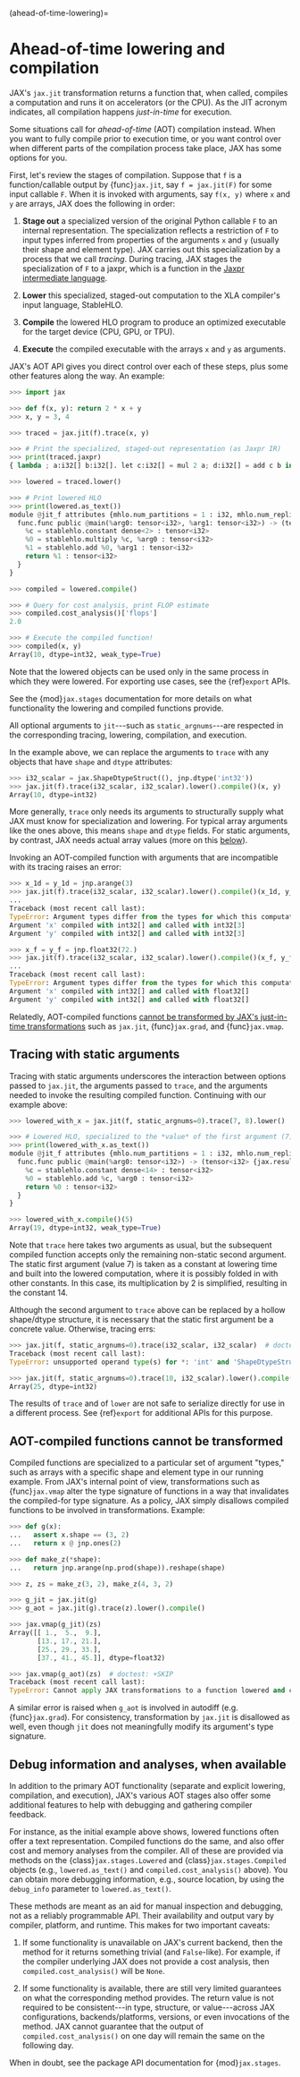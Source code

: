 (ahead-of-time-lowering)=

# Ahead-of-time lowering and compilation

<!--* freshness: { reviewed: '2024-06-12' } *-->

JAX's `jax.jit` transformation returns a function that, when called,
compiles a computation and runs it on accelerators (or the CPU). As
the JIT acronym indicates, all compilation happens _just-in-time_ for
execution.

Some situations call for _ahead-of-time_ (AOT) compilation instead. When you
want to fully compile prior to execution time, or you want control over when
different parts of the compilation process take place, JAX has some options for
you.

First, let's review the stages of compilation. Suppose that `f` is a
function/callable output by {func}`jax.jit`, say `f = jax.jit(F)` for some input
callable `F`. When it is invoked with arguments, say `f(x, y)` where `x` and `y`
are arrays, JAX does the following in order:

1. **Stage out** a specialized version of the original Python callable
   `F` to an internal representation. The specialization reflects a
   restriction of `F` to input types inferred from properties of the
   arguments `x` and `y` (usually their shape and element type). JAX
   carries out this specialization by a process that we call
   _tracing_. During tracing, JAX stages the specialization of `F` to
   a jaxpr, which is a function in the [Jaxpr intermediate
   language](https://jax.readthedocs.io/en/latest/jaxpr.html).

2. **Lower** this specialized, staged-out computation to the XLA compiler's
   input language, StableHLO.

3. **Compile** the lowered HLO program to produce an optimized executable for
   the target device (CPU, GPU, or TPU).

4. **Execute** the compiled executable with the arrays `x` and `y` as arguments.

JAX's AOT API gives you direct control over each of these steps, plus
some other features along the way. An example:

```python
>>> import jax

>>> def f(x, y): return 2 * x + y
>>> x, y = 3, 4

>>> traced = jax.jit(f).trace(x, y)

>>> # Print the specialized, staged-out representation (as Jaxpr IR)
>>> print(traced.jaxpr)
{ lambda ; a:i32[] b:i32[]. let c:i32[] = mul 2 a; d:i32[] = add c b in (d,) }

>>> lowered = traced.lower()

>>> # Print lowered HLO
>>> print(lowered.as_text())
module @jit_f attributes {mhlo.num_partitions = 1 : i32, mhlo.num_replicas = 1 : i32} {
  func.func public @main(%arg0: tensor<i32>, %arg1: tensor<i32>) -> (tensor<i32> {jax.result_info = ""}) {
    %c = stablehlo.constant dense<2> : tensor<i32>
    %0 = stablehlo.multiply %c, %arg0 : tensor<i32>
    %1 = stablehlo.add %0, %arg1 : tensor<i32>
    return %1 : tensor<i32>
  }
}

>>> compiled = lowered.compile()

>>> # Query for cost analysis, print FLOP estimate
>>> compiled.cost_analysis()['flops']
2.0

>>> # Execute the compiled function!
>>> compiled(x, y)
Array(10, dtype=int32, weak_type=True)

```

Note that the lowered objects can be used only in the same process
in which they were lowered. For exporting use cases, see the {ref}`export` APIs.

See the {mod}`jax.stages` documentation for more details on what functionality
the lowering and compiled functions provide.

All optional arguments to `jit`---such as `static_argnums`---are respected in
the corresponding tracing, lowering, compilation, and execution.

In the example above, we can replace the arguments to `trace` with any objects
that have `shape` and `dtype` attributes:

```python
>>> i32_scalar = jax.ShapeDtypeStruct((), jnp.dtype('int32'))
>>> jax.jit(f).trace(i32_scalar, i32_scalar).lower().compile()(x, y)
Array(10, dtype=int32)

```

More generally, `trace` only needs its arguments to structurally supply what JAX
must know for specialization and lowering. For typical array arguments like the
ones above, this means `shape` and `dtype` fields. For static arguments, by
contrast, JAX needs actual array values (more on this
[below](#tracing-with-static-arguments)).

Invoking an AOT-compiled function with arguments that are incompatible with its
tracing raises an error:

```python
>>> x_1d = y_1d = jnp.arange(3)
>>> jax.jit(f).trace(i32_scalar, i32_scalar).lower().compile()(x_1d, y_1d)  # doctest: +IGNORE_EXCEPTION_DETAIL
...
Traceback (most recent call last):
TypeError: Argument types differ from the types for which this computation was compiled. The mismatches are:
Argument 'x' compiled with int32[] and called with int32[3]
Argument 'y' compiled with int32[] and called with int32[3]

>>> x_f = y_f = jnp.float32(72.)
>>> jax.jit(f).trace(i32_scalar, i32_scalar).lower().compile()(x_f, y_f)  # doctest: +IGNORE_EXCEPTION_DETAIL
...
Traceback (most recent call last):
TypeError: Argument types differ from the types for which this computation was compiled. The mismatches are:
Argument 'x' compiled with int32[] and called with float32[]
Argument 'y' compiled with int32[] and called with float32[]

```

Relatedly, AOT-compiled functions [cannot be transformed by JAX's just-in-time
transformations](#aot-compiled-functions-cannot-be-transformed) such as
`jax.jit`, {func}`jax.grad`, and {func}`jax.vmap`.


## Tracing with static arguments

Tracing with static arguments underscores the interaction between options
passed to `jax.jit`, the arguments passed to `trace`, and the arguments needed
to invoke the resulting compiled function. Continuing with our example above:

```python
>>> lowered_with_x = jax.jit(f, static_argnums=0).trace(7, 8).lower()

>>> # Lowered HLO, specialized to the *value* of the first argument (7)
>>> print(lowered_with_x.as_text())
module @jit_f attributes {mhlo.num_partitions = 1 : i32, mhlo.num_replicas = 1 : i32} {
  func.func public @main(%arg0: tensor<i32>) -> (tensor<i32> {jax.result_info = ""}) {
    %c = stablehlo.constant dense<14> : tensor<i32>
    %0 = stablehlo.add %c, %arg0 : tensor<i32>
    return %0 : tensor<i32>
  }
}

>>> lowered_with_x.compile()(5)
Array(19, dtype=int32, weak_type=True)

```

Note that `trace` here takes two arguments as usual, but the subsequent compiled
function accepts only the remaining non-static second argument. The static first
argument (value 7) is taken as a constant at lowering time and built into the
lowered computation, where it is possibly folded in with other constants. In
this case, its multiplication by 2 is simplified, resulting in the constant 14.

Although the second argument to `trace` above can be replaced by a hollow
shape/dtype structure, it is necessary that the static first argument be a
concrete value. Otherwise, tracing errs:

```python
>>> jax.jit(f, static_argnums=0).trace(i32_scalar, i32_scalar)  # doctest: +SKIP
Traceback (most recent call last):
TypeError: unsupported operand type(s) for *: 'int' and 'ShapeDtypeStruct'

>>> jax.jit(f, static_argnums=0).trace(10, i32_scalar).lower().compile()(5)
Array(25, dtype=int32)

```

The results of `trace` and of `lower` are not safe to serialize directly for use
in a different process. See {ref}`export` for additional APIs for this purpose.

## AOT-compiled functions cannot be transformed

Compiled functions are specialized to a particular set of argument "types," such
as arrays with a specific shape and element type in our running example. From
JAX's internal point of view, transformations such as {func}`jax.vmap` alter the
type signature of functions in a way that invalidates the compiled-for type
signature. As a policy, JAX simply disallows compiled functions to be involved
in transformations. Example:

```python
>>> def g(x):
...   assert x.shape == (3, 2)
...   return x @ jnp.ones(2)

>>> def make_z(*shape):
...   return jnp.arange(np.prod(shape)).reshape(shape)

>>> z, zs = make_z(3, 2), make_z(4, 3, 2)

>>> g_jit = jax.jit(g)
>>> g_aot = jax.jit(g).trace(z).lower().compile()

>>> jax.vmap(g_jit)(zs)
Array([[ 1.,  5.,  9.],
       [13., 17., 21.],
       [25., 29., 33.],
       [37., 41., 45.]], dtype=float32)

>>> jax.vmap(g_aot)(zs)  # doctest: +SKIP
Traceback (most recent call last):
TypeError: Cannot apply JAX transformations to a function lowered and compiled for a particular signature. Detected argument of Tracer type <class 'jax._src.interpreters.batching.BatchTracer'>

```

A similar error is raised when `g_aot` is involved in autodiff
(e.g. {func}`jax.grad`). For consistency, transformation by `jax.jit` is
disallowed as well, even though `jit` does not meaningfully modify its
argument's type signature.


## Debug information and analyses, when available

In addition to the primary AOT functionality (separate and explicit lowering,
compilation, and execution), JAX's various AOT stages also offer some additional
features to help with debugging and gathering compiler feedback.

For instance, as the initial example above shows, lowered functions often offer
a text representation. Compiled functions do the same, and also offer cost and
memory analyses from the compiler. All of these are provided via methods on the
{class}`jax.stages.Lowered` and {class}`jax.stages.Compiled` objects (e.g.,
`lowered.as_text()` and `compiled.cost_analysis()` above).
You can obtain more debugging information, e.g., source location,
by using the `debug_info` parameter to `lowered.as_text()`.

These methods are meant as an aid for manual inspection and debugging, not as a
reliably programmable API. Their availability and output vary by compiler,
platform, and runtime. This makes for two important caveats:

1. If some functionality is unavailable on JAX's current backend, then the
   method for it returns something trivial (and `False`-like). For example, if
   the compiler underlying JAX does not provide a cost analysis, then
   `compiled.cost_analysis()` will be `None`.

2. If some functionality is available, there are still very limited guarantees
   on what the corresponding method provides. The return value is not required
   to be consistent---in type, structure, or value---across JAX configurations,
   backends/platforms, versions, or even invocations of the method. JAX cannot
   guarantee that the output of `compiled.cost_analysis()` on one day will
   remain the same on the following day.

When in doubt, see the package API documentation for {mod}`jax.stages`.
